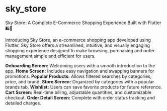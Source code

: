# sky_store
Sky Store: A Complete E-Commerce Shopping Experience Built with Flutter 🛍️📱
 
Introducing Sky Store, an e-commerce shopping app developed using Flutter.
Sky Store offers a streamlined, intuitive, and visually engaging shopping experience designed to make browsing,
purchasing and order management simple and efficient for users.

**Onboarding Screen:** Welcoming users with a smooth introduction to the app.
**Home Screen:** Includes easy navigation and swapping banners for promotions.
**Popular Products:** Allows filtered searches by categories, price, and brand.
**Store Screen:** Organized by categories with a popular brands tab.
**Wishlist:** Users can save favorite products for future reference.
**Cart Screen:** Real-time billing, adjustable quantities, and customizable checkout.
**Order Detail Screen:** Complete with order status tracking and detailed charges.